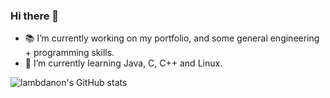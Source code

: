 ### Hi there 👋

- 📚 I’m currently working on my portfolio, and some general engineering + programming skills.
- 🌱 I’m currently learning Java, C, C++ and Linux.

![lambdanon's GitHub stats](https://github-readme-stats.vercel.app/api?username=polynomialdeva&show_icons=true&theme=tokyonight&count_private=true)

